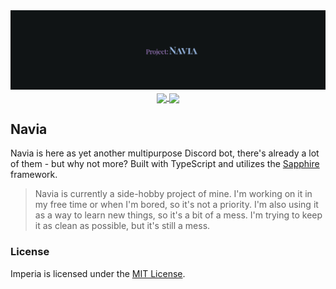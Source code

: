 <div align="center">
   <img src=".github/assets/banner.png" alt="banner"/>
   <br/>
    <a href="https://sonarcloud.io/project/overview?id=elizielx_navia">
   <img src="https://sonarcloud.io/api/project_badges/measure?project=elizielx_navia&metric=alert_status" align="center"/>
   </a>
   <a href="https://github.com/elizielx/navia/actions/workflows/ci.yml">
   <img src="https://img.shields.io/github/actions/workflow/status/elizielx/navia/ci.yml?logo=github" align="center"/>
   </a>
</div>

## Navia

Navia is here as yet another multipurpose Discord bot, there's already a lot of them - but why not more? Built with TypeScript and utilizes the [Sapphire](https://www.sapphirejs.com/) framework.

> Navia is currently a side-hobby project of mine. I'm working on it in my free time or when I'm bored, so it's not a priority. I'm also using it as a way to learn new things, so it's a bit of a mess. I'm trying to keep it as clean as possible, but it's still a mess.

### License

Imperia is licensed under the [MIT License](LICENSE).
